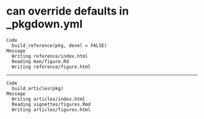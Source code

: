 # can override defaults in _pkgdown.yml

    Code
      build_reference(pkg, devel = FALSE)
    Message
      Writing reference/index.html
      Reading man/figure.Rd
      Writing reference/figure.html

---

    Code
      build_articles(pkg)
    Message
      Writing articles/index.html
      Reading vignettes/figures.Rmd
      Writing articles/figures.html

